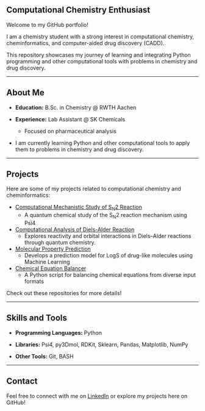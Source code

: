 ## Computational Chemistry Enthusiast

Welcome to my GitHub portfolio! 

I am a chemistry student with a strong interest in computational chemistry, cheminformatics, and computer-aided drug discovery (CADD). 

This repository showcases my journey of learning and integrating Python programming and other computational tools with problems in chemistry and drug discovery.

---

## About Me
- **Education:** B.Sc. in Chemistry @ RWTH Aachen 

- **Experience:** Lab Assistant @ SK Chemicals  
  - Focused on pharmaceutical analysis

- I am currently learning Python and other computational tools to apply them to problems in chemistry and drug discovery. 

---

## Projects
Here are some of my projects related to computational chemistry and cheminformatics:

- [Computational Mechanistic Study of S<sub>N</sub>2 Reaction](https://github.com/chp117/Projects/tree/main/Molecular_Property_Prediction) 
   - A quantum chemical study of the S<sub>N</sub>2 reaction mechanism using Psi4
- [Computational Analysis of Diels-Alder Reaction](https://github.com/tree/main/chp117/Projects/Diels_Alder)
   - Explores reactivity and orbital interactions in Diels–Alder reactions through quantum chemistry.  
- [Molecular Property Prediction](https://github.com/chp117/Projects/tree/main/Molecular_Property_Prediction)
    - Develops a prediction model for LogS of drug-like molecules using Machine Learning
- [Chemical Equation Balancer](https://github.com/chp117/Projects/tree/main/Chemical_Equation_Balancer)
    - A Python script for balancing chemical equations from diverse input formats

Check out these repositories for more details!

---

## Skills and Tools
- **Programming Languages:** Python
      
- **Libraries:** Psi4, py3Dmol, RDKit, Sklearn, Pandas, Matplotlib, NumPy 
      
- **Other Tools:** Git, BASH 

---

## Contact
Feel free to connect with me on [LinkedIn](https://www.linkedin.com/in/chae-hyun-park-45665b232/) or explore my projects here on GitHub!
